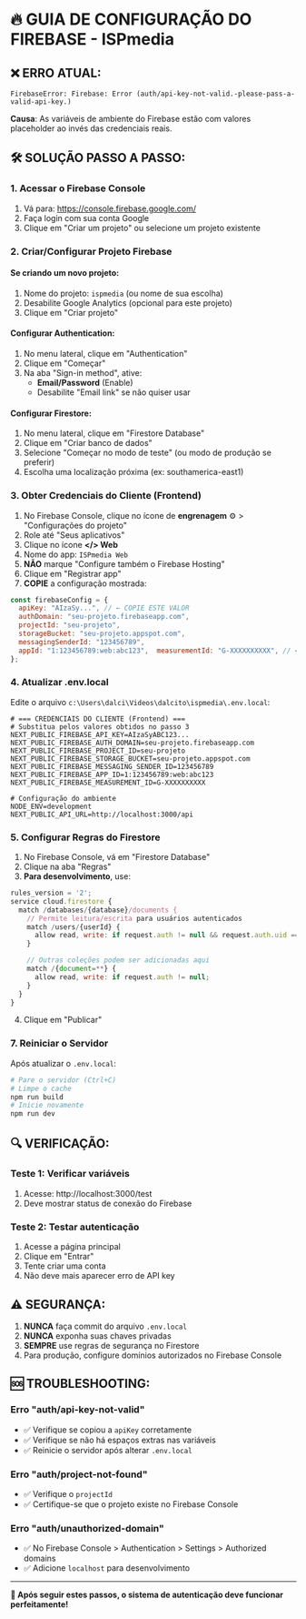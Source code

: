 # 🔥 GUIA DE CONFIGURAÇÃO DO FIREBASE - ISPmedia

## ❌ ERRO ATUAL:

```
FirebaseError: Firebase: Error (auth/api-key-not-valid.-please-pass-a-valid-api-key.)
```

**Causa**: As variáveis de ambiente do Firebase estão com valores placeholder ao invés das credenciais reais.

## 🛠️ SOLUÇÃO PASSO A PASSO:

### 1. Acessar o Firebase Console

1. Vá para: https://console.firebase.google.com/
2. Faça login com sua conta Google
3. Clique em "Criar um projeto" ou selecione um projeto existente

### 2. Criar/Configurar Projeto Firebase

#### Se criando um novo projeto:

1. Nome do projeto: `ispmedia` (ou nome de sua escolha)
2. Desabilite Google Analytics (opcional para este projeto)
3. Clique em "Criar projeto"

#### Configurar Authentication:

1. No menu lateral, clique em "Authentication"
2. Clique em "Começar"
3. Na aba "Sign-in method", ative:
   - **Email/Password** (Enable)
   - Desabilite "Email link" se não quiser usar

#### Configurar Firestore:

1. No menu lateral, clique em "Firestore Database"
2. Clique em "Criar banco de dados"
3. Selecione "Começar no modo de teste" (ou modo de produção se preferir)
4. Escolha uma localização próxima (ex: southamerica-east1)

### 3. Obter Credenciais do Cliente (Frontend)

1. No Firebase Console, clique no ícone de **engrenagem** ⚙️ > "Configurações do projeto"
2. Role até "Seus aplicativos"
3. Clique no ícone **</> Web**
4. Nome do app: `ISPmedia Web`
5. **NÃO** marque "Configure também o Firebase Hosting"
6. Clique em "Registrar app"
7. **COPIE** a configuração mostrada:

```javascript
const firebaseConfig = {
  apiKey: "AIzaSy...", // ← COPIE ESTE VALOR
  authDomain: "seu-projeto.firebaseapp.com",
  projectId: "seu-projeto",
  storageBucket: "seu-projeto.appspot.com",
  messagingSenderId: "123456789",
  appId: "1:123456789:web:abc123",  measurementId: "G-XXXXXXXXXX", // ← Opcional
};
```

### 4. Atualizar .env.local

Edite o arquivo `c:\Users\dalci\Videos\dalcito\ispmedia\.env.local`:

```env
# === CREDENCIAIS DO CLIENTE (Frontend) ===
# Substitua pelos valores obtidos no passo 3
NEXT_PUBLIC_FIREBASE_API_KEY=AIzaSyABC123...
NEXT_PUBLIC_FIREBASE_AUTH_DOMAIN=seu-projeto.firebaseapp.com
NEXT_PUBLIC_FIREBASE_PROJECT_ID=seu-projeto
NEXT_PUBLIC_FIREBASE_STORAGE_BUCKET=seu-projeto.appspot.com
NEXT_PUBLIC_FIREBASE_MESSAGING_SENDER_ID=123456789
NEXT_PUBLIC_FIREBASE_APP_ID=1:123456789:web:abc123
NEXT_PUBLIC_FIREBASE_MEASUREMENT_ID=G-XXXXXXXXXX

# Configuração do ambiente
NODE_ENV=development
NEXT_PUBLIC_API_URL=http://localhost:3000/api
```

### 5. Configurar Regras do Firestore

1. No Firebase Console, vá em "Firestore Database"
2. Clique na aba "Regras"
3. **Para desenvolvimento**, use:

```javascript
rules_version = '2';
service cloud.firestore {
  match /databases/{database}/documents {
    // Permite leitura/escrita para usuários autenticados
    match /users/{userId} {
      allow read, write: if request.auth != null && request.auth.uid == userId;
    }

    // Outras coleções podem ser adicionadas aqui
    match /{document=**} {
      allow read, write: if request.auth != null;
    }
  }
}
```

4. Clique em "Publicar"

### 7. Reiniciar o Servidor

Após atualizar o `.env.local`:

```bash
# Pare o servidor (Ctrl+C)
# Limpe o cache
npm run build
# Inicie novamente
npm run dev
```

## 🔍 VERIFICAÇÃO:

### Teste 1: Verificar variáveis

1. Acesse: http://localhost:3000/test
2. Deve mostrar status de conexão do Firebase

### Teste 2: Testar autenticação

1. Acesse a página principal
2. Clique em "Entrar"
3. Tente criar uma conta
4. Não deve mais aparecer erro de API key

## ⚠️ SEGURANÇA:

1. **NUNCA** faça commit do arquivo `.env.local`
2. **NUNCA** exponha suas chaves privadas
3. **SEMPRE** use regras de segurança no Firestore
4. Para produção, configure domínios autorizados no Firebase Console

## 🆘 TROUBLESHOOTING:

### Erro "auth/api-key-not-valid"

- ✅ Verifique se copiou a `apiKey` corretamente
- ✅ Verifique se não há espaços extras nas variáveis
- ✅ Reinicie o servidor após alterar `.env.local`

### Erro "auth/project-not-found"

- ✅ Verifique o `projectId`
- ✅ Certifique-se que o projeto existe no Firebase Console

### Erro "auth/unauthorized-domain"

- ✅ No Firebase Console > Authentication > Settings > Authorized domains
- ✅ Adicione `localhost` para desenvolvimento

---

**🎯 Após seguir estes passos, o sistema de autenticação deve funcionar perfeitamente!**
